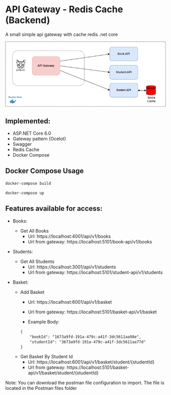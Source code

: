 # API Gateway - Redis Cache (Backend)

A small simple api gateway with cache redis .net core

![](img/apigateway_redis_architecture.png)
## Implemented:

- ASP.NET Core 6.0
- Gateway pattern (Ocelot)
- Swagger
- Redis Cache
- Docker Compose

## Docker Compose Usage

```
docker-compose build
```

```
docker-compose up
```

## Features available for access:
- Books:
    - Get All Books
        - Url: https://localhost:4001/api/v1/books
        - Url from gateway: https://localhost:5101/book-api/v1/books

- Students:
    - Get All Students
        - Url: https://localhost:3001/api/v1/students
        - Url from gateway: https://localhost:5101/student-api/v1/students

- Basket:
    - Add Basket
        - Url: https://localhost:6001/api/v1/basket
        - Url from gateway: https://localhost:5101/basket-api/v1/basket

        - Example Body:
        ```
        {
            "bookId": "1673a9fd-191a-479c-a41f-3dc5611aa98e",
            "studentId": "3673a9fd-191a-479c-a41f-3dc5611aa77d"
        }
        ```
    - Get Basket By Student Id
        - Url: https://localhost:6001/api/v1/basket/student/{studentId}
        - Url from gateway: https://localhost:5101/basket-api/v1/basket/student/{studentId}

Note: You can download the postman file configuration to import. The file is located in the Postman files folder
